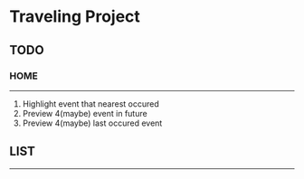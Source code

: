 # Traveling Project
## TODO
### HOME 
----

1. Highlight event that nearest occured
2. Preview 4(maybe) event in future
3. Preview 4(maybe) last occured event 

## LIST 
-----

